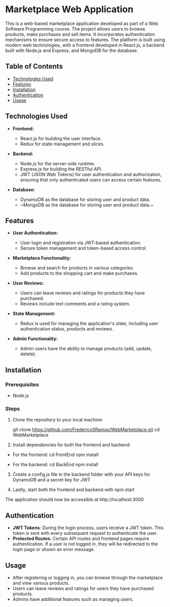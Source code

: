 # Marketplace Web Application

This is a web-based marketplace application developed as part of a Web Software Programming course. The project allows users to browse products, make purchases and sell items. It incorporates authentication mechanisms to ensure secure access to features. The platform is built using modern web technologies, with a frontend developed in React.js, a backend built with Node.js and Express, and MongoDB for the database.

## Table of Contents
- [Technologies Used](#technologies-used)
- [Features](#features)
- [Installation](#installation)
- [Authentication](#authentication)
- [Usage](#usage)

## Technologies Used
- **Frontend:**
  - React.js for building the user interface.
  - Redux for state management and slices.

- **Backend:**
  - Node.js for the server-side runtime.
  - Express.js for building the RESTful API.
  - JWT (JSON Web Tokens) for user authentication and authorization, ensuring that only authenticated users can access certain features.

- **Database:**
  - DynamoDB as the database for storing user and product data.
  - ~MongoDB as the database for storing user and product data.~

## Features
- **User Authentication:**
  - User login and registration via JWT-based authentication.
  - Secure token management and token-based access control.

- **Marketplace Functionality:**
  - Browse and search for products in various categories.
  - Add products to the shopping cart and make purchases.

- **User Reviews:**
  - Users can leave reviews and ratings for products they have purchased.
  - Reviews include text comments and a rating system.

- **State Management:**
  - Redux is used for managing the application's state, including user authentication status, products and reviews.

- **Admin Functionality:**
  - Admin users have the ability to manage products (add, update, delete).

## Installation

### Prerequisites

- Node.js

### Steps

1. Clone the repository to your local machine:

   git clone https://github.com/FredericoSRamos/WebMarketplace.git
   cd WebMarketplace

2. Install dependencies for both the frontend and backend:

- For the frontend:
   cd FrontEnd
   npm install

- For the backend:
   cd BackEnd
   npm install


3. Create a config.js file in the backend folder with your API keys for DynamoDB and a secret key for JWT

4. Lastly, start both the frontend and backend with npm start

The application should now be accessible at http://localhost:3000

## Authentication

- **JWT Tokens**: During the login process, users receive a JWT token. This token is sent with every subsequent request to authenticate the user.
- **Protected Routes**: Certain API routes and frontend pages require authentication. If a user is not logged in, they will be redirected to the login page or shown an error message.

## Usage

- After registering or logging in, you can browse through the marketplace and view various products.
- Users can leave reviews and ratings for users they have purchased products.
- Admins have additional features such as managing users.
